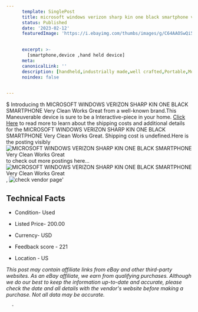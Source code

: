 ```yaml
---
      template: SinglePost
      title: microsoft windows verizon sharp kin one black smartphone very clean works great
      status: Published
      date: '2023-02-12'
      featuredImage: 'https://i.ebayimg.com/thumbs/images/g/C64AAOSwQi5j3rz1/s-l225.jpg'
       

      excerpt: >-
        [smartphone,device ,hand held device]
      meta:
      canonicalLink: ''
      description: [handheld,industrially made,well crafted,Portable,Mobile,Compact,Convenient,Lightweight,Maneuverable,Man-portable,Miniature,Carriable,Hand-held,Light,Holdable,Transportable,Mobile device,Pocket-sized,On-the-go,Wireless,Cordless,Compact size,Convenient size, smartphone,device ,hand held device]
      noindex: false
      

---
```

$
      Introducing th MICROSOFT WINDOWS VERIZON SHARP KIN ONE BLACK SMARTPHONE Very Clean Works Great from a well-known brand.This Maneuverable device  is sure to be a Interactive-piece in your home. [Click Here](https://www.ebay.com/itm/385393571720?hash=item59bb3f3788%3Ag%3AC64AAOSwQi5j3rz1&amdata=enc%3AAQAHAAAA4IZ1zsY9XQMID0e6npi1VaHaEB6JLhLxLAb8kJGVJQDkXDQuQmSU7T2LzdRqciQDI01hawQw98xi4miMDEYrKQE5epzff9hP7EHn5fVymS8uGQv7xxnyjOfNrhr5WecC04Pk2ixzFz3m%2FaS53i1tYsMOBFHCHT1cjIsCOM5gV1ceUIDl87MrjXAlU8t5QHN5Xqbva4ple3wT2l5OLlrcybGK5iHA85YIzjwhOYuTp0tBxdepXpmXiUBMm%2F4Bl%2BsGmHcOeg97NCaYibTMYkF%2BOTqgu9MbzwLOiOUpOHoviC2v&mkevt=1&mkcid=1&mkrid=711-53200-19255-0&campid=%253CePNCampaignId%253E&customid=%253CreferenceId%253E&toolid=10049) to read more to learn about the shipping costs and additional details for the MICROSOFT WINDOWS VERIZON SHARP KIN ONE BLACK SMARTPHONE Very Clean Works Great. Shipping cost is undefined.Here is the posting visibly ![MICROSOFT WINDOWS VERIZON SHARP KIN ONE BLACK SMARTPHONE Very Clean Works Great](https://i.ebayimg.com/thumbs/images/g/C64AAOSwQi5j3rz1/s-l225.jpg) to check out more postings here... ![MICROSOFT WINDOWS VERIZON SHARP KIN ONE BLACK SMARTPHONE Very Clean Works Great](https://i.ebayimg.com/images/g/C64AAOSwQi5j3rz1/s-l1600.jpg), ![check vendor page](https://origin-galleryplus.ebayimg.com/ws/web/385393571720_2_0_1/225x225.jpg,https://origin-galleryplus.ebayimg.com/ws/web/385393571720_3_0_1/225x225.jpg,https://origin-galleryplus.ebayimg.com/ws/web/385393571720_4_0_1/225x225.jpg,https://origin-galleryplus.ebayimg.com/ws/web/385393571720_5_0_1/225x225.jpg,https://origin-galleryplus.ebayimg.com/ws/web/385393571720_6_0_1/225x225.jpg,https://origin-galleryplus.ebayimg.com/ws/web/385393571720_7_0_1/225x225.jpg,https://origin-galleryplus.ebayimg.com/ws/web/385393571720_8_0_1/225x225.jpg,https://origin-galleryplus.ebayimg.com/ws/web/385393571720_9_0_1/225x225.jpg)'

      

 ## Technical Facts 



     
      

 - Condition- Used 


      

 - Listed Price- 200.00 


      

 - Currency- USD 


      

 - Feedback score - 221 


      

 - Location - US 


      
      

 *_This post may contain affiliate links from eBay and other third-party websites. As an eBay affiliate, we earn from qualifying purchases. Although we do our best to keep the information up-to-date and accurate, please check the date and all details with the vendor's website before making a purchase. Not all data may be accurate._*




      -

